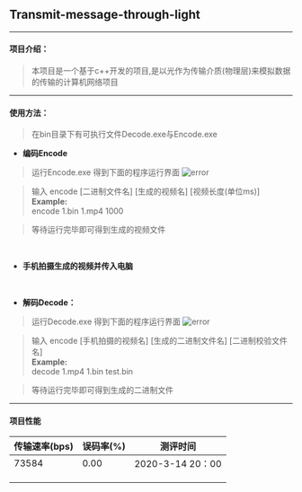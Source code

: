 ## Transmit-message-through-light
----
#### 项目介绍：
> 本项目是一个基于c++开发的项目,是以光作为传输介质(物理层)来模拟数据的传输的计算机网络项目

----
#### 使用方法：

>在bin目录下有可执行文件Decode.exe与Encode.exe

- **编码Encode**

> 运行Encode.exe
>得到下面的程序运行界面
>![error](https://pic.downk.cc/item/5e78d2c09dbe9d88c56c5597.png)

> 输入 encode [二进制文件名] [生成的视频名] [视频长度(单位ms)]
></br> **Example:** 
></br>  encode 1.bin 1.mp4 1000

> 等待运行完毕即可得到生成的视频文件

</br>

- **手机拍摄生成的视频并传入电脑**

</br>

- **解码Decode：**
> 运行Decode.exe
>得到下面的程序运行界面
![error](https://pic.downk.cc/item/5e78d2cf9dbe9d88c56c6157.png)

> 输入 encode [手机拍摄的视频名] [生成的二进制文件名] [二进制校验文件名]
></br> **Example:**
></br> decode 1.mp4 1.bin test.bin

> 等待运行完毕即可得到生成的二进制文件

-----
#### 项目性能
传输速率(bps) | 误码率(%) | 测评时间
---|---|---
73584 | 0.00|2020-3-14 20：00
 | |
  | |
   | |

